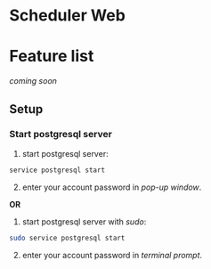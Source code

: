 # Scheduler Web

# Feature list

_coming soon_

## Setup

### Start postgresql server

1. start postgresql server:
``` bash
service postgresql start
```
2. enter your account password in <em>pop-up window</em>.

**OR**

1. start postgresql server with <em>sudo</em>:
``` bash
sudo service postgresql start
```
2. enter your account password in <em>terminal prompt</em>.
